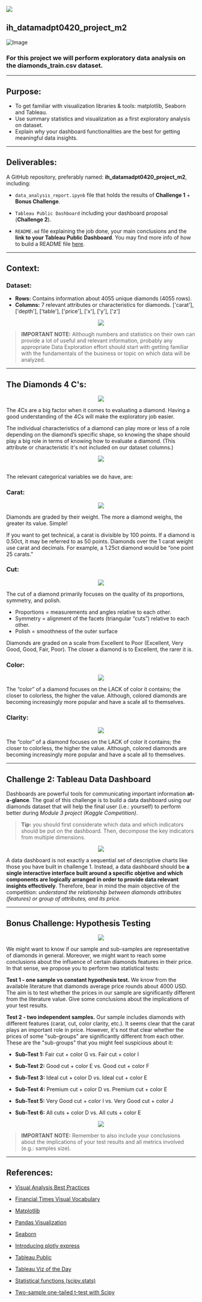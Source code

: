 

<p align="left"><img src="https://cdn-images-1.medium.com/max/184/1*2GDcaeYIx_bQAZLxWM4PsQ@2x.png"></p>

## __ih_datamadpt0420_project_m2__

![Image](https://venngage-wordpress.s3.amazonaws.com/uploads/2020/06/What-is-Data-Visualization-Blog-Header.jpg)


### For this project we will perform exploratory data analysis on the __diamonds_train.csv__ dataset.

---
## **Purpose:**

- To get familiar with visualization libraries & tools: matplotlib, Seaborn and Tableau.
- Use summary statistics and visualization as a first exploratory analysis on dataset.
- Explain why your dashboard functionalities are the best for getting meaningful data insights.

---
## **Deliverables:**

A GitHub repository, preferably named: __ih_datamadpt0420_project_m2__, including:

- `data_analysis_report.ipynb` file that holds the results of __Challenge 1__ + __Bonus Challenge__. 

- `Tableau Public Dashboard` including your dashboard proposal (__Challenge 2__).

- `README.md` file explaining the job done, your main conclusions and the __link to your Tableau Public Dashboard__. You may find more info of how to build a README file [here](https://github.com/potacho/data-project-template/blob/master/README.md).

---

## **Context:**

### **Dataset:**

- __Rows:__ Contains information about 4055 unique diamonds (4055 rows).
- __Columns:__ 7 relevant attributes or characteristics for diamonds.
  ['carat'], ['depth'], ['table'], ['price'], ['x'], ['y'], ['z']
<p align="center"><img src="https://www.diamonds717.com/wp-content/uploads/2019/03/lab-diamond-1024x320.jpg"></p>


> __IMPORTANT NOTE:__ Although numbers and statistics on their own can provide a lot of useful and relevant information, probably any appropriate Data Exploration effort should start with getting familiar with the fundamentals of the business or topic on which data will be analyzed.

---

## __The Diamonds 4 C's:__

<p align="center"><img src="https://selectingadiamond.com/wp-content/uploads/2019/10/The-4Cs.jpg"></p>

The 4Cs are a big factor when it comes to evaluating a diamond. Having a good understanding of the 4Cs will make the exploratory job easier.

The individual characteristics of a diamond can play more or less of a role depending on the diamond’s specific shape, so knowing the shape should play a big role in terms of knowing how to evaluate a diamond. (This attribute or characteristic it's not included on our dataset columns.)

<p align="center"><img src="https://www.havelustre.com/wp-content/uploads/shape-1536x247.png"></p>


\
The relevant categorical variables we do have, are:

### **Carat:**
<p align="center"><img src="https://selectingadiamond.com/wp-content/uploads/2019/09/how-size-and-weight.jpg"></p>
Diamonds are graded by their weight. The more a diamond weighs, the greater its value. Simple!

If you want to get technical, a carat is divisible by 100 points. If a diamond is 0.50ct, it may be referred to as 50 points. Diamonds over the 1 carat weight use carat and decimals. For example, a 1.25ct diamond would be “one point 25 carats.”

### **Cut:**
<p align="center"><img src="https://www.havelustre.com/wp-content/uploads/cut.png"></p>
The cut of a diamond primarily focuses on the quality of its proportions, symmetry, and polish.

- Proportions = measurements and angles relative to each other.
- Symmetry = alignment of the facets (triangular “cuts”) relative to each other.
- Polish = smoothness of the outer surface

Diamonds are graded on a scale from Excellent to Poor (Excellent, Very Good, Good, Fair, Poor). The closer a diamond is to Excellent, the rarer it is.

### **Color:**
<p align="center"><img src="https://www.havelustre.com/wp-content/uploads/color.png"></p>
The “color” of a diamond focuses on the LACK of color it contains; the closer to colorless, the higher the value. Although, colored diamonds are becoming increasingly more popular and have a scale all to themselves.

### **Clarity:**
<p align="center"><img src="https://www.havelustre.com/wp-content/uploads/clarity-1536x482.png"></p>
The “color” of a diamond focuses on the LACK of color it contains; the closer to colorless, the higher the value. Although, colored diamonds are becoming increasingly more popular and have a scale all to themselves.


---



## **Challenge 2: Tableau Data Dashboard**

Dashboards are powerful tools for communicating important information __at-a-glance__. The goal of this challenge is to build a data dashboard using our diamonds dataset that will help the final user (i.e.: yourself) to perform better during _Module 3 project (Kaggle Competition)_. 

> __Tip:__ you should first considerate which data and which indicators should be put on the dashboard. Then, decompose the key indicators from multiple dimensions. 

<p align="center"><img src="https://media.giphy.com/media/l46Cy1rHbQ92uuLXa/giphy.gif"></p>


A data dashboard is not exactly a sequential set of descriptive charts like those you have built in challenge 1. Instead, a data dashboard should be __a single interactive interface built around a specific objetive and which components are logically arranged in order to provide data relevant insights effectively__. Therefore, bear in mind the main objective of the competition: _understand the relationship between diamonds attributes (features) or group of attributes, and its price_.



--- 



## **Bonus Challenge: Hypothesis Testing**

<p align="center"><img src="https://github.com/potacho/ih_datamadpt1120_project_m2/blob/master/images/htesting.jpg"></p>

We might want to know if our sample and sub-samples are representative of diamonds in general. Moreover, we might want to reach some conclusions about the influence of certain diamonds features in their price. In that sense, we propose you to perform two statistical tests:

**Test 1 - one sample vs constant hypothesis test.** We know from the available literature that diamonds average price rounds about 4000 USD. The aim is to test whether the prices in our sample are significantly different from the literature value. Give some conclusions about the implications of your test results.

**Test 2 - two independent samples.** Our sample includes diamonds with different features (carat, cut, color clarity, etc.). It seems clear that the carat plays an important role in price. However, it's not that clear whether the prices of some "sub-groups" are significantly different from each other. These are the "sub-groups" that you might feel suspicious about it:

- **Sub-Test 1:** Fair cut + color G vs. Fair cut + color I

- **Sub-Test 2:** Good cut + color E vs. Good cut + color F

- **Sub-Test 3:** Ideal cut + color D vs. Ideal cut + color E

- **Sub-Test 4:** Premium cut + color D vs. Premium cut + color E

- **Sub-Test 5:** Very Good cut + color I vs. Very Good cut + color J

- **Sub-Test 6:** All cuts + color D vs. All cuts + color E

<p align="center"><img src="https://media.giphy.com/media/26vUAAwkzAMnBj9x6/giphy.gif"></p>

> __IMPORTANT NOTE:__ Remember to also include your conclusions about the implications of your test results and all metrics involved (e.g.: samples size).

---

## **References:**

- [Visual Analysis Best Practices](https://github.com/potacho/ih_datamadpt1120_project_m2/blob/master/images/visual-analysis-guidebook.pdf)

- [Financial Times Visual Vocabulary](https://github.com/ft-interactive/chart-doctor/tree/master/visual-vocabulary)

- [Matplotlib](https://matplotlib.org/)

- [Pandas Visualization](https://pandas.pydata.org/pandas-docs/stable/user_guide/visualization.html)

- [Seaborn](https://seaborn.pydata.org/)

- [Introducing plotly express](https://medium.com/plotly/introducing-plotly-express-808df010143d)

- [Tableau Public](https://public.tableau.com/)

- [Tableau Viz of the Day](https://public.tableau.com/es-es/gallery/?tab=viz-of-the-day&type=viz-of-the-day)

- [Statistical functions (scipy.stats)](https://docs.scipy.org/doc/scipy/reference/stats.html)

- [Two-sample one-tailed t-test with Scipy](https://stackoverflow.com/questions/15984221/how-to-perform-two-sample-one-tailed-t-test-with-numpy-scipy)
